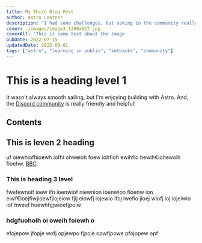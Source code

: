 ```yaml
---
title: My Third Blog Post
author: Astro Learner
description: "I had some challenges, but asking in the community really helped!"
cover: ./images/image3-1200x627.jpg
coverAlt: 'This is some test about the image'
pubDate: 2022-07-15
updatedDate: 2023-09-01
tags: ["astro", "learning in public", "setbacks", "community"]
---
```


# This is a heading level 1
It wasn't always smooth sailing, but I'm enjoying building with Astro. And, the [Discord community](https://astro.build/chat) is really friendly and helpful!

## Contents

## This is leven 2 heading

uf oiewhiofhioewh iofhi ohweioh foew iohfioh ewihfio hewih€iohewoih fioehw.
[BBC](https://bbc.co.uk).


### This is heading 3 level

fwefewnoif ioew ifn ioenwiof niewnion ioenwion fioenw ion
eiwf€ioejfiwjioewfjiojeiow fjij eiowfj iojewio ifoj iwefio jioej wiofj ioj iojeiwio iof hweuf huewhfgjwioefjpoiw

### hdgfuohoih oi oweih foiewh o

efojepow jfopje wofj opjewpo fjpoje opwfjpowe pfojopew opf
